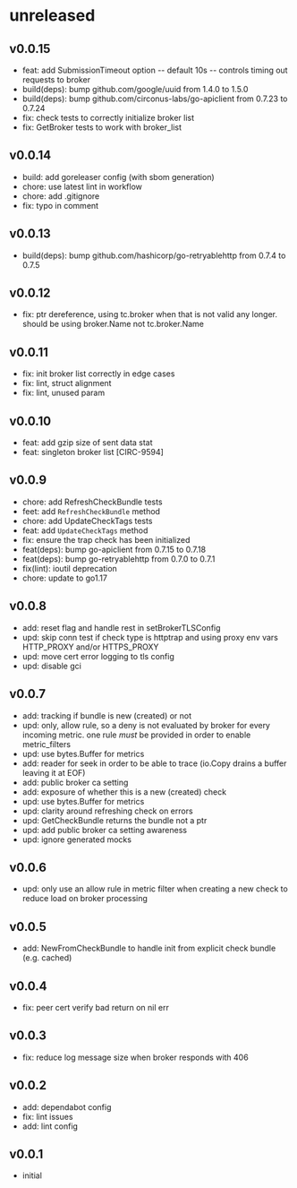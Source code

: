 # unreleased

## v0.0.15

* feat: add SubmissionTimeout option -- default 10s -- controls timing out requests to broker
* build(deps): bump github.com/google/uuid from 1.4.0 to 1.5.0
* build(deps): bump github.com/circonus-labs/go-apiclient from 0.7.23 to 0.7.24
* fix: check tests to correctly initialize broker list
* fix: GetBroker tests to work with broker_list

## v0.0.14

* build: add goreleaser config (with sbom generation)
* chore: use latest lint in workflow
* chore: add .gitignore
* fix: typo in comment

## v0.0.13

* build(deps): bump github.com/hashicorp/go-retryablehttp from 0.7.4 to 0.7.5

## v0.0.12

* fix: ptr dereference, using tc.broker when that is not valid any longer. should be using broker.Name not tc.broker.Name

## v0.0.11

* fix: init broker list correctly in edge cases
* fix: lint, struct alignment
* fix: lint, unused param

## v0.0.10

* feat: add gzip size of sent data stat
* feat: singleton broker list [CIRC-9594]

## v0.0.9

* chore: add RefreshCheckBundle tests
* feet: add `RefreshCheckBundle` method
* chore: add UpdateCheckTags tests
* feat: add `UpdateCheckTags` method
* fix: ensure the trap check has been initialized
* feat(deps): bump go-apiclient from 0.7.15 to 0.7.18
* feat(deps): bump go-retryablehttp from 0.7.0 to 0.7.1
* fix(lint): ioutil deprecation
* chore: update to go1.17

## v0.0.8

* add: reset flag and handle rest in setBrokerTLSConfig
* upd: skip conn test if check type is httptrap and using proxy env vars HTTP_PROXY and/or HTTPS_PROXY
* upd: move cert error logging to tls config
* upd: disable gci

## v0.0.7

* add: tracking if bundle is new (created) or not
* upd: only, allow rule, so a deny is not evaluated by broker for every incoming metric. one rule _must_ be provided in order to enable metric_filters
* upd: use bytes.Buffer for metrics
* add: reader for seek in order to be able to trace (io.Copy drains a buffer leaving it at EOF)
* add: public broker ca setting
* add: exposure of whether this is a new (created) check
* upd: use bytes.Buffer for metrics
* upd: clarity around refreshing check on errors
* upd: GetCheckBundle returns the bundle not a ptr
* upd: add public broker ca setting awareness
* upd: ignore generated mocks

## v0.0.6

* upd: only use an allow rule in metric filter when creating a new check to reduce load on broker processing

## v0.0.5

* add: NewFromCheckBundle to handle init from explicit check bundle (e.g. cached)

## v0.0.4

* fix: peer cert verify bad return on nil err

## v0.0.3

* fix: reduce log message size when broker responds with 406

## v0.0.2

* add: dependabot config
* fix: lint issues
* add: lint config

## v0.0.1

* initial
